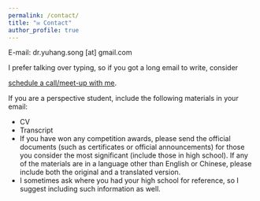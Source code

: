 ```yaml
---
permalink: /contact/
title: "✉️ Contact"
author_profile: true
---
```



E-mail: dr.yuhang.song [at] gmail.com

I prefer talking over typing, so if you got a long email to write, consider <link href="https://assets.calendly.com/assets/external/widget.css" rel="stylesheet">
<script src="https://assets.calendly.com/assets/external/widget.js" type="text/javascript" async></script>
<a href="" onclick="Calendly.initPopupWidget({url: 'https://calendly.com/yuhang-song?hide_gdpr_banner=1'});return false;">schedule a call/meet-up with me</a>.

If you are a perspective student, include the following materials in your email:
- CV
- Transcript
- If you have won any competition awards, please send the official documents (such as certificates or official announcements) for those you consider the most significant (include those in high school). If any of the materials are in a language other than English or Chinese, please include both the original and a translated version.
- I sometimes ask where you had your high school for reference, so I suggest including such information as well.